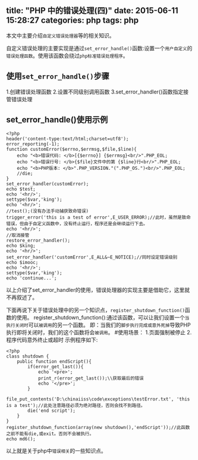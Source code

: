 title: "PHP 中的错误处理(四)"
date: 2015-06-11 15:28:27
categories: php
tags: php
---
本文中主要介绍`自定义错误处理器`等的相关知识。
<!--more-->
自定义错误处理的主要实现是通过`set_error_handle()`函数:设置一个`用户自定义`的`错误处理函数`。使用该函数会绕过`php标准错误处理程序`。

## 使用`set_error_handle()`步骤
1.创建错误处理函数
2.设置不同级别调用函数
3.set_error_handler()函数指定接管错误处理

## set_error_handle()使用示例
```
<?php
header('content-type:text/html;charset=utf8');
error_reporting(-1);
function customError($errno,$errmsg,$file,$line){
	echo "<b>错误代码: </b>[{$errno}] {$errmsg}<br/>".PHP_EOL;
	echo "<b>错误行号: </b>{$file}文件中的第 {$line}行<br/>".PHP_EOL;	
	echo "<b>PHP版本: </b>".PHP_VERSION."(".PHP_OS.")<br/>".PHP_EOL;	
	//die;
}
set_error_handler(customError);
echo $test;
echo '<hr/>';
settype($var,'king');
echo '<hr/>';
//test();(没有办法手动捕获致命错误)
trigger_error('this is a test of error',E_USER_ERROR);//此时，虽然是致命错误，但由于自定义函数中，没有终止运行，程序还是会继续运行下去。
echo '<hr/>';	
//取消接管
restore_error_handler();
echo $king;
echo '<hr/>';
set_error_handler('customError',E_ALL&~E_NOTICE);//同时设定错误级别
echo $imooc;
echo '<hr/>';
settype($var,'king');
echo 'continue...';
```
以上介绍了set_error_handler的使用，错误处理器的实现主要是借助它，这里就不再叙述了。

下面再说下关于错误处理中的另一个知识点，`register_shutdown_function()`函数的使用。
register_shutdown_function():通过该函数，可以让我们设置一个`当执行关闭时`可以`被调用`的另一个函数。
即：当我们的`脚步执行完成或意外死掉`导致PHP执行即将关闭时，我们的这个函数将会`被调用`。
#使用场景：
1.页面强制被停止
2.程序代码意外终止或超时
示例程序如下:
```
<?php
class shutdown {
	public function endScript(){
		if(error_get_last()){
			echo '<pre>';
			print_r(error_get_last());\\获取最后的错误
			echo '</pre>';
		}
		file_put_contents('D:\chinaiiss\code\exceptions\testError.txt', 'this is a test');//此处注意路径必须为绝对路径，否则会找不到路径。
		die('end script');
	}
}
register_shutdown_function(array(new shutdown(),'endScript'));//此函数之前不能有die,或exit。否则不会被执行。
echo md6();
```
以上就是关于php中`错误相关`的一些知识点。
